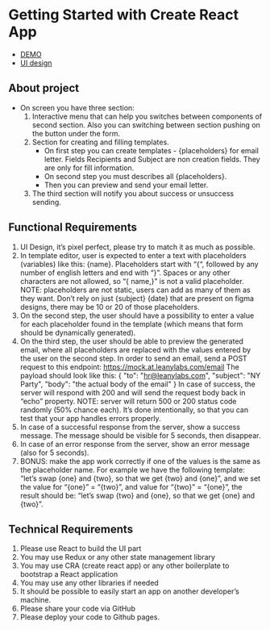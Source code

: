 # Getting Started with Create React App

- [DEMO](https://sasha-krasnoshchokov.github.io/email_template/)
- [UI design](https://www.figma.com/file/HcQ8uMVeTyrDldblY5Axou/Email-Templater?node-id=1%3A2)

## About project
- On screen you have three section:
  1. Interactive menu that can help you switches between components of second section. Also you can switching between section pushing on the button under the form.
  2. Section for creating and filling templates. 
      - On first step you can create templates - {placeholders} for email letter.
      Fields Recipients and Subject are non creation fields. They are only for fill information.
      - On second step you must describes all {placeholders}.
      - Then you can preview and send your email letter.
  3. The third section will notify you about success or unsuccess     sending.

## Functional Requirements
1.	UI Design, it’s pixel perfect, please try to match it as much as possible.
2.	In template editor, user is expected to enter a text with placeholders (variables) like this: {name}. Placeholders start with “{“, followed by any number of english letters and end with “}”. Spaces or any other characters are not allowed, so “{ name,}” is not a valid placeholder.
NOTE: placeholders are not static, users can add as many of them as they want. Don’t rely on just {subject} {date} that are present on figma designs, there may be 10 or 20 of those placeholders.
3.	On the second step, the user should have a possibility to enter a value for each placeholder found in the template (which means that form should be dynamically generated).
4.	On the third step, the user should be able to preview the generated email, where all placeholders are replaced with the values entered by the user on the second step. In order to send an email, send a POST request to this endpoint:  https://mock.at.leanylabs.com/email
The payload should look like this:
  {
    "to": "hr@leanylabs.com",
    "subject": "NY Party",
    "body": "the actual body of the email"
  }
In case of success, the server will respond with 200 and will send the request body back in “echo” property.
NOTE: server will return 500 or 200 status code randomly (50% chance each). It’s done intentionally, so that you can test that your app handles errors properly.
5.	In case of a successful response from the server, show a success message. The message should be visible for 5 seconds, then disappear.
6.	In case of an error response from the server, show an error message (also for 5 seconds).
7.	BONUS: make the app work correctly if one of the values is the same as the placeholder name. For example we have the following template: “let’s swap {one} and {two}, so that we get {two} and {one}”, and we set the value for “{one}” = “{two}”, and value for “{two}” = “{one}”, the result should be:  “let’s swap {two} and {one}, so that we get {one} and {two}”.

## Technical Requirements
1.	Please use React to build the UI part
2.	You may use Redux or any other state management library
3.	You may use CRA (create react app) or any other boilerplate to bootstrap a React application
4.	You may use any other libraries if needed
5.	It should be possible to easily start an app on another developer’s machine.
6.	Please share your code via GitHub
7.	Please deploy your code to Github pages.

